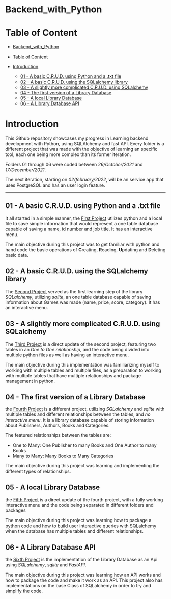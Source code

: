 # Backend_with_Python

# Table of Content

- [Backend_with_Python](#backend_with_python)
- [Table of Content](#table-of-content)
- [Introduction](#introduction)

  - [01 - A basic C.R.U.D. using Python and a .txt file](#01---a-basic-crud-using-python-and-a-txt-file)
  - [02 - A basic C.R.U.D. using the SQLalchemy library](#02---a-basic-crud-using-the-sqlalchemy-library)
  - [03 - A slightly more complicated C.R.U.D. using SQLalchemy](#03---a-slightly-more-complicated-crud-using-sqlalchemy)
  - [04 - The first version of a Library Database](#04---the-first-version-of-a-library-database)
  - [05 - A local Library Database](#05---a-local-library-database)
  - [06 - A Library Database API](#06---a-library-database-api)

# Introduction

This Github repository showcases my progress in Learning backend development with Python, using SQLAlchemy and fast API. Every folder is a different project that was made with the objective of learning an specific tool, each one being more complex than its former iteration.

Folders 01 through 06 were coded between _26/October/2021_ and _17/December/2021_.

The next iteration, starting on _02/february/2022_, will be an service app that uses PostgreSQL and has an user login feature.

--------------------------------------------------------------------------------

## 01 - A basic C.R.U.D. using Python and a .txt file

It all started in a simple manner, the [First Project](./01_CRUD_txtFile/) utilizes python and a local file to save simple information that would represent a one table database capable of saving a name, id number and job title. It has an interactive menu.

The main objective during this project was to get familiar with python and hand code the basic operations of **C**reating, **R**eading, **U**pdating and **D**eleting basic data.

## 02 - A basic C.R.U.D. using the SQLalchemy library

The [Second Project](./02_CRUD_sqlalchemy_1table/) served as the first learning step of the library _SQLalchemy_, utilizing _sqlite_, an one table database capable of saving information about Games was made (name, price, score, category). It has an interactive menu.

## 03 - A slightly more complicated C.R.U.D. using SQLalchemy

The [Third Project](./03_CRUD_sqlalchemy_OneToOne/) is a direct update of the second project, featuring two tables in an _One to One relationship_, and the code being divided into multiple python files as well as having an interactive menu.

The main objective during this implementation was familiarizing myself to working with multiple tables and multiple files, as a preparation to working with multiple tables that have multiple relationships and package management in python.

## 04 - The first version of a Library Database

the [Fourth Project](./04_alpha_Library_database/) is a different project, utilizing _SQLalchemy_ and _sqlite_ with multiple tables and different relationships between the tables, and _no interactive menu_. It is a library database capable of storing information about Publishers, Authors, Books and Categories.

The featured relationships between the tables are:

- One to Many: One Publisher to many Books and One Author to many Books
- Many to Many: Many Books to Many Categories

The main objective during this project was learning and implementing the different types of relationships.

## 05 - A local Library Database

the [Fifth Project](./05_Library_database/) is a direct update of the fourth project, with a fully working interactive menu and the code being separated in different folders and packages

The main objective during this project was learning how to package a python code and how to build user interactive queries with SQLalchemy when the database has multiple tables and different relationships.

## 06 - A Library Database API

the [Sixth Project](./06_Library_FastAPI/) is the implementation of the Library Database as an Api using _SQLalchemy_, _sqlite_ and _FastAPI_.

The main objective during this project was learning how an API works and how to package the code and make it work as an API. This project also has implementations on the base Class of SQLalchemy in order to try and simplify the code.
